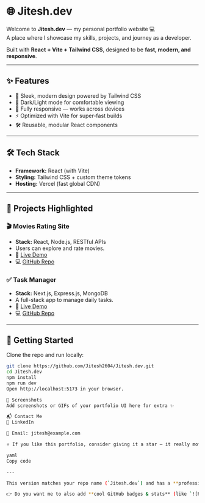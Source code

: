 # 🌐 Jitesh.dev

Welcome to **Jitesh.dev** — my personal portfolio website 💻  
A place where I showcase my skills, projects, and journey as a developer.  

Built with **React + Vite + Tailwind CSS**, designed to be **fast, modern, and responsive**.  

---

## ✨ Features
- 🎨 Sleek, modern design powered by Tailwind CSS  
- 🌙 Dark/Light mode for comfortable viewing  
- 📱 Fully responsive — works across devices  
- ⚡ Optimized with Vite for super-fast builds  
- 🛠️ Reusable, modular React components  

---

## 🛠️ Tech Stack
- **Framework:** React (with Vite)  
- **Styling:** Tailwind CSS + custom theme tokens  
- **Hosting:** Vercel (fast global CDN)  

---

## 📂 Projects Highlighted
### 🎬 Movies Rating Site
- **Stack:** React, Node.js, RESTful APIs  
- Users can explore and rate movies.  
- 🔗 [Live Demo](https://movies-rating-site.vercel.app)  
- 💻 [GitHub Repo](https://github.com/Jitesh2604/Movies_Rating_Site)  

### ✅ Task Manager
- **Stack:** Next.js, Express.js, MongoDB  
- A full-stack app to manage daily tasks.  
- 🔗 [Live Demo](https://task-manager-rust-ten.vercel.app)  
- 💻 [GitHub Repo](https://github.com/Jitesh2604/Task_Manager)  

---

## 🚀 Getting Started

Clone the repo and run locally:

```bash
git clone https://github.com/Jitesh2604/Jitesh.dev.git
cd Jitesh.dev
npm install
npm run dev
Open http://localhost:5173 in your browser.

📸 Screenshots
Add screenshots or GIFs of your portfolio UI here for extra ✨

📬 Contact Me
💼 LinkedIn

📧 Email: jitesh@example.com

⭐ If you like this portfolio, consider giving it a star — it really motivates me!

yaml
Copy code

---

This version matches your repo name (`Jitesh.dev`) and has a **professional developer vibe**.  

👉 Do you want me to also add **cool GitHub badges & stats** (like `![React](https://img.shields